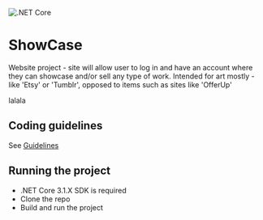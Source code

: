 ![.NET Core](https://github.com/valavila/showcase/workflows/.NET%20Core/badge.svg)
# ShowCase
Website project - site will allow user to log in and have an account where they can showcase and/or sell any type of work. Intended for art mostly - like 'Etsy' or 'Tumblr', opposed to items such as sites like 'OfferUp'

lalala

## Coding guidelines
See [Guidelines](CodingGuideLines.Md)

## Running the project
- .NET Core 3.1.X SDK is required
- Clone the repo
- Build and run the project

